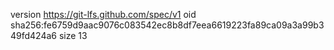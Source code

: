version https://git-lfs.github.com/spec/v1
oid sha256:fe6759d9aac9076c083542ec8b8df7eea6619223fa89ca09a3a99b349fd424a6
size 13
